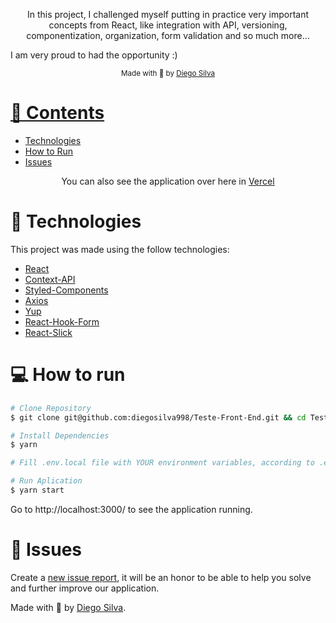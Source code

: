 <p align="center">In this project, 
I challenged myself putting in practice very important concepts from React, like integration with API, versioning, componentization, organization, 
form validation and so much more...

I am very proud to had the opportunity :)

</p>

<div align="center">
  <sub> Made with 💖 by
    <a href="https://github.com/diegosilva998">Diego Silva
  </sub>
</div>

# 📌 Contents

- [Technologies](#rocket-technologies)
- [How to Run](#computer-how-to-run)
- [Issues](#bug-issues)


<p align="center">You can also see the application over here in <a href="https://teste-front-end-two.vercel.app/" target="_blank">Vercel</a>

</p>

# :rocket: Technologies

This project was made using the follow technologies:

- [React](https://reactjs.org/)
- [Context-API](https://reactjs.org/docs/context.html)
- [Styled-Components](https://styled-components.com/)
- [Axios](https://github.com/axios/axios)
- [Yup](https://www.npmjs.com/package/yup)
- [React-Hook-Form](https://react-hook-form.com/)
- [React-Slick](https://react-slick.neostack.com/)

# :computer: How to run

```bash
# Clone Repository
$ git clone git@github.com:diegosilva998/Teste-Front-End.git && cd Teste-Front-End

# Install Dependencies
$ yarn

# Fill .env.local file with YOUR environment variables, according to .env.example file.

# Run Aplication
$ yarn start
```

Go to http://localhost:3000/ to see the application running.

# :bug: Issues

Create a <a href="https://github.com/diegosilva998/Teste-Front-End/issues">new issue report</a>, it will be an honor to be able to help you solve and further improve our application.

Made with 💖 by [Diego Silva](https://www.linkedin.com/in/diego-silva-dev/).
